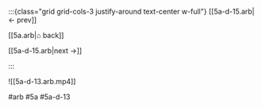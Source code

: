 :::{class="grid grid-cols-3 justify-around text-center w-full"}
[[5a-d-15.arb|← prev]]

[[5a.arb|⌂ back]]

[[5a-d-15.arb|next →]]

:::

![[5a-d-13.arb.mp4]]

#arb #5a #5a-d-13


